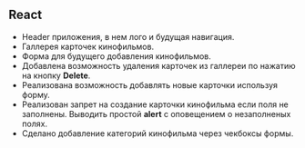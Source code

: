## React

* Header приложения, в нем лого и будущая навигация.
* Галлерея карточек кинофильмов.
* Форма для будущего добавления кинофильмов.
* Добавлена возможность удаления карточек из галлереи по
  нажатию на кнопку **Delete**.
* Реализована возможность добавлять новые карточки используя форму.
* Реализован запрет на создание карточки кинофильма если поля
  не заполнены. Выводить простой **alert** с оповещением о незаполненых полях.
* Сделано добавление категорий кинофильма через чекбоксы формы.
